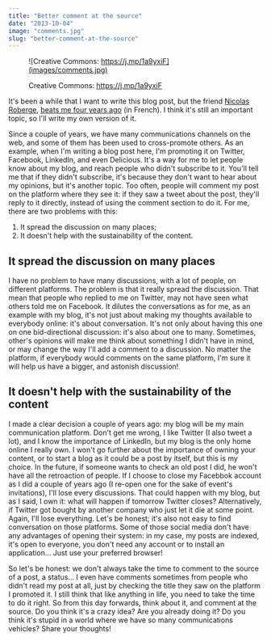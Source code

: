 ```yaml
---
title: "Better comment at the source"
date: "2013-10-04"
image: "comments.jpg"
slug: "better-comment-at-the-source"
---
```


<figure>

![Creative Commons: https://j.mp/1a9yxiF](images/comments.jpg)

<figcaption>

Creative Commons: https://j.mp/1a9yxiF

</figcaption>

</figure>

It's been a while that I want to write this blog post, but the friend [Nicolas Roberge](https://twitter.com/NicolasRoberge), [beats me four years ago](https://evollia.com/2009/11/mieux-vaut-commenter-a-la-source/) (in French). I think it's still an important topic, so I'll write my own version of it.

Since a couple of years, we have many communications channels on the web, and some of them has been used to cross-promote others. As an example, when I'm writing a blog post here, I'm promoting it on Twitter, Facebook, LinkedIn, and even Delicious. It's a way for me to let people know about my blog, and reach people who didn't subscribe to it. You'll tell me that if they didn't subscribe, it's because they don't want to hear about my opinions, but it's another topic. Too often, people will comment my post on the platform where they see it: if they saw a tweet about the post, they'll reply to it directly, instead of using the comment section to do it. For me, there are two problems with this:

1. It spread the discussion on many places;
2. It doesn't help with the sustainability of the content.

## It spread the discussion on many places

I have no problem to have many discussions, with a lot of people, on different platforms. The problem is that it really spread the discussion. That mean that people who replied to me on Twitter, may not have seen what others told me on Facebook. It dilutes the conversations as for me, as an example with my blog, it's not just about making my thoughts available to everybody online: it's about conversation. It's not only about having this one on one bid-directional discussion: it's also about one to many. Sometimes, other's opinions will make me think about something I didn't have in mind, or may change the way I'll add a comment to a discussion. No matter the platform, if everybody would comments on the same platform, I'm sure it will help us have a bigger, and astonish discussion!

## It doesn't help with the sustainability of the content

I made a clear decision a couple of years ago: my blog will be my main communication platform. Don't get me wrong, I like Twitter (I also tweet a lot), and I know the importance of LinkedIn, but my blog is the only home online I really own. I won't go further about the importance of owning your content, or to start a blog as it could be a post by itself, but this is my choice. In the future, if someone wants to check an old post I did, he won't have all the retroaction of people. If I choose to close my Facebbok account as I did a couple of years ago (I re-open one for the sake of event's invitations), I'll lose every discussions. That could happen with my blog, but as I said, I own it: what will happen if tomorrow Twitter closes? Alternatively, if Twitter got bought by another company who just let it die at some point. Again, I'll lose everything. Let's be honest; it's also not easy to find conversation on those platforms. Some of those social media don't have any advantages of opening their system: in my case, my posts are indexed, it's open to everyone, you don't need any account or to install an application... Just use your preferred browser!

So let's be honest: we don't always take the time to comment to the source of a post, a status... I even have comments sometimes from people who didn't read my post at all, just by checking the title they saw on the platform I promoted it. I still think that like anything in life, you need to take the time to do it right. So from this day forwards, think about it, and comment at the source. Do you think it's a crazy idea? Are you already doing it? Do you think it's stupid in a world where we have so many communications vehicles? Share your thoughts!
